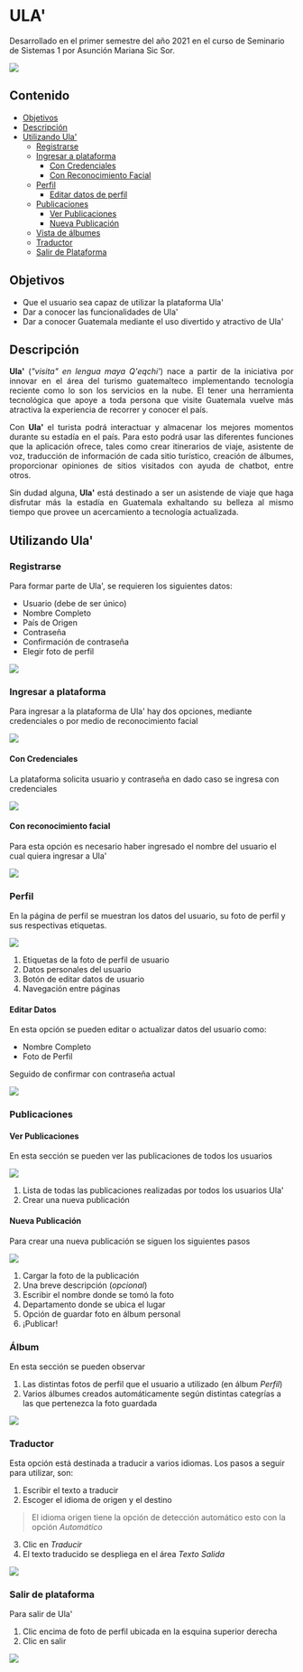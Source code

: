 # ULA'

Desarrollado en el primer semestre del año 2021 en el curso de Seminario de Sistemas 1 por Asunción Mariana Sic Sor.

![](img/logo.png)

Contenido 
---
* [Objetivos](#objetivos)
* [Descripción](#descripción)
* [Utilizando Ula'](#utilizando-ula')
    * [Registrarse](#registrarse)
    * [Ingresar a plataforma](#ingresar-a-plataforma)
        * [Con Credenciales](#con-credenciales)
        * [Con Reconocimiento Facial](#con-reconocimiento-facial)
    * [Perfil](#perfil)
        * [Editar datos de perfil](#editar-datos)
    * [Publicaciones](#publicaciones)
        * [Ver Publicaciones](#ver-publicaciones)
        * [Nueva Publicación](#nueva-publicación)
    * [Vista de álbumes](#álbum)
    * [Traductor](#traductor)
    * [Salir de Plataforma](#salir-de-plataforma)
    

## Objetivos
* Que el usuario sea capaz de utilizar la plataforma Ula'
* Dar a conocer las funcionalidades de Ula'
* Dar a conocer Guatemala mediante el uso divertido y atractivo de Ula'

## Descripción
<p style="text-align:justify;">
<b>Ula'</b> (<em>"visita" en lengua maya Q'eqchi'</em>) nace a partir de la iniciativa por innovar en el área del turismo guatemalteco implementando tecnología reciente como lo son los servicios en la nube. El tener una herramienta tecnológica que apoye a toda persona que visite Guatemala vuelve más atractiva la experiencia de recorrer y conocer el país. </p>

<p style="text-align:justify;">
Con <b>Ula'</b> el turista podrá interactuar y almacenar los mejores momentos durante su estadía en el país. Para esto podrá usar las diferentes funciones que la aplicación ofrece, tales como crear itinerarios de viaje, asistente de voz, traducción de información de cada sitio turístico, creación de álbumes, proporcionar opiniones de sitios visitados con ayuda de chatbot, entre otros. </p>

<p style="text-align:justify;">
Sin dudad alguna, <b>Ula'</b> está destinado a ser un asistende de viaje que haga disfrutar más la estadía en Guatemala exhaltando su belleza al mismo tiempo que provee un acercamiento a tecnología actualizada. 
</p>


## Utilizando Ula'

### Registrarse
Para formar parte de Ula', se requieren los siguientes datos:
* Usuario (debe de ser único)
* Nombre Completo
* País de Origen
* Contraseña
* Confirmación de contraseña
* Elegir foto de perfil

![](img/reg.png)
 
### Ingresar a plataforma
Para ingresar a la plataforma de Ula' hay dos opciones, mediante credenciales o por medio de reconocimiento facial

![](img/login.png)

#### Con Credenciales
La plataforma solicita usuario y contraseña en dado caso se ingresa con credenciales

![](img/credenciales.png)

#### Con reconocimiento facial
Para esta opción es necesario haber ingresado el nombre del usuario el cual quiera ingresar a Ula'

![](img/facial.png)

### Perfil
En la página de perfil se muestran los datos del usuario, su foto de perfil y sus respectivas etiquetas.

![](img/perfil.png)

1. Etiquetas de la foto de perfil de usuario
2. Datos personales del usuario
3. Botón de editar datos de usuario
4. Navegación entre páginas

#### Editar Datos
En esta opción se pueden editar o actualizar datos del usuario como: 

* Nombre Completo
* Foto de Perfil

Seguido de confirmar con contraseña actual

![](img/editarPerfil.png)

### Publicaciones

#### Ver Publicaciones
En esta sección se pueden ver las publicaciones de todos los usuarios

![](img/verpub.png)

1. Lista de todas las publicaciones realizadas por todos los usuarios Ula'
2. Crear una nueva publicación

#### Nueva Publicación
Para crear una nueva publicación se siguen los siguientes pasos

![](img/nuevapub.png)

1. Cargar la foto de la publicación
2. Una breve descripción (_opcional_)
3. Escribir el nombre donde se tomó la foto
4. Departamento donde se ubica el lugar
5. Opción de guardar foto en álbum personal
6. ¡Publicar!

### Álbum
En esta sección se pueden observar
1. Las distintas fotos de perfil que el usuario a utilizado (en álbum _Perfil_)
2. Varios álbumes creados automáticamente según distintas categrías a las que pertenezca la foto guardada

![](img/album.png)

### Traductor
Esta opción está destinada a traducir a varios idiomas. Los pasos a seguir para utilizar, son:

1. Escribir el texto a traducir
2. Escoger el idioma de origen y el destino
> El idioma origen tiene la opción de detección automático
> esto con la opción _Automático_
3. Clic en _Traducir_
4. El texto traducido se despliega en el área _Texto Salida_

![](img/traducir.png)

### Salir de plataforma
Para salir de Ula' 

1. Clic encima de foto de perfil ubicada en la esquina superior derecha
2. Clic en salir

![](img/salir.png)
